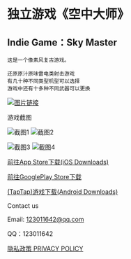 独立游戏《空中大师》
================

Indie Game：Sky Master
----------------------
    

    这是一个像素风复古游戏。
  
    还原原汁原味雷电类射击游戏
    有几十种不同类型机型可以选择
    游戏中还有十多种不同武器可以更换

[![图片链接](https://github.com/czjoe49/czjoe49.github.io/blob/master/images/banner1024x500.jpg)](http://www.baidu.com/)


   游戏截图<br />

![截图1](https://img.tapimg.com/market/images/5afe0f574e002510db541729da8f1632.jpg?imageView2/2/h/560/q/80/format/jpg/interlace/1/ignore-error/1)
![截图2](https://img.tapimg.com/market/images/b88d962bb7c3a0cb7e4aaa2f7a5e38e9.jpg?imageView2/2/h/560/q/80/format/jpg/interlace/1/ignore-error/1)

![截图3](https://img.tapimg.com/market/images/a121fea0d3288a8c708e634d5cf563a2.jpg?imageView2/2/h/560/q/80/format/jpg/interlace/1/ignore-error/1)
![截图4](https://img.tapimg.com/market/images/27ec7d188dd00c0468872f63dcab2872.jpg?imageView2/2/h/560/q/80/format/jpg/interlace/1/ignore-error/1)

[前往App Store下载(iOS Downloads)](http://itunes.apple.com/cn/app/id1244048058)

[前往GooglePlay Store下载](https://play.google.com/store/apps/details?id=com.LiuYizhou.SkyMaster&rdid=com.LiuYizhou.SkyMaster)

[(TapTap)游戏下载(Android Downloads)](http://l.taptap.com/123/HSpzj1dt)

Contact us

Email: 123011642@qq.com

QQ：123011642

[隐私政策 PRIVACY POLICY](https://czjoe49.github.io/PRIVACY%20POLICY)

